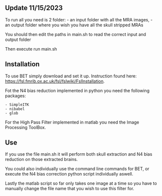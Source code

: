 ## Update 11/15/2023

To run all you need is 2 folder:
    - an input folder with all the MRA images,
    - an output folder where you wish you have all the skull stripped MRAs

You should then edit the paths in main.sh to read the correct input and output folder

Then execute run main.sh

## Installation

To use BET simply download and set it up. Instruction found here: https://fsl.fmrib.ox.ac.uk/fsl/fslwiki/FslInstallation.

Fot the N4 bias reduction implemented in python you need the following packages:

    - SimpleITK
    - nibabel
    - glob

For the High Pass Filter implemented in matlab you need the Image Processing ToolBox.

## Use

If you use the file main.sh it will perform both skull extraction and N4 bias reduction on those extracted brains.

You could also individually use the command line commands for BET, or execute the N4 bias correction python script individually aswell.

Lastly the matlab script so far only takes one image at a time so you have to manually change the file name that you wish to use this filter for.
